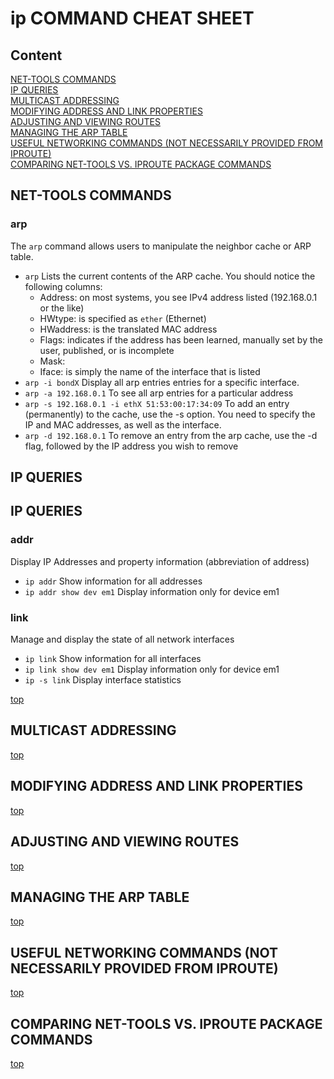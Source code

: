 # ip COMMAND CHEAT SHEET

## Content <a name="content"/>
[NET-TOOLS COMMANDS](#NET_TOOLS_COMMANDS)\
[IP QUERIES](#IP_QUERIES)\
[MULTICAST ADDRESSING](#MULTICAST_ADDRESSING)\
[MODIFYING ADDRESS AND LINK PROPERTIES](#MODIF_ADDR_AND_LINK_PROP)\
[ADJUSTING AND VIEWING ROUTES](#UPDATE_VIEW_ROUTES)\
[MANAGING THE ARP TABLE](#MANAGE_ARP_TABLE)\
[USEFUL NETWORKING COMMANDS (NOT NECESSARILY PROVIDED FROM IPROUTE)](#USEFULL_NETWORKIG_COMMANDS)\
[COMPARING NET-TOOLS VS. IPROUTE PACKAGE COMMANDS](#COMPARING_NET-TOOLS_VS_IPROUTE)


## NET-TOOLS COMMANDS <a name="NET_TOOLS_COMMANDS">
### arp
The `arp` command allows users to manipulate the neighbor cache or ARP table.
* `arp` Lists the current contents of the ARP cache.
  You should notice the following columns: 
  * Address: on most systems, you see IPv4 address listed (192.168.0.1 or the like)
  * HWtype: is specified as `ether` (Ethernet)
  * HWaddress:  is the translated MAC address
  * Flags: indicates if the address has been learned, manually set by the user, published, or is incomplete
  * Mask:
  * Iface: is simply the name of the interface that is listed
* `arp -i bondX` Display all arp entries entries for a specific interface.
* `arp -a 192.168.0.1` To see all arp entries for a particular address
* `arp -s 192.168.0.1 -i ethX 51:53:00:17:34:09` To add an entry (permanently) to the cache, use the -s option. You need to specify the IP and MAC addresses, as well as the interface.
* `arp -d 192.168.0.1` To remove an entry from the arp cache, use the -d flag, followed by the IP address you wish to remove

## IP QUERIES <a name="IP_QUERIES"/>

## IP QUERIES <a name="IP_QUERIES"/>
### addr
Display IP Addresses and property information (abbreviation of address)
* `ip addr` Show information for all addresses
* `ip addr show dev em1` Display information only for device em1

### link
Manage and display the state of all network interfaces
* `ip link` Show information for all interfaces
* `ip link show dev em1` Display information only for device em1
* `ip -s link` Display interface statistics

[top](#content)
## MULTICAST ADDRESSING <a name="MULTICAST_ADDRESSING"/>

[top](#content)
## MODIFYING ADDRESS AND LINK PROPERTIES <a name="MODIF_ADDR_AND_LINK_PROP"/>

[top](#content)
## ADJUSTING AND VIEWING ROUTES <a name="UPDATE_VIEW_ROUTES"/>

[top](#content)
## MANAGING THE ARP TABLE <a name="MANAGE_ARP_TABLE"/>

[top](#content)
## USEFUL NETWORKING COMMANDS (NOT NECESSARILY PROVIDED FROM IPROUTE) <a name="USEFULL_NETWORKIG_COMMANDS"/>

[top](#content)
## COMPARING NET-TOOLS VS. IPROUTE PACKAGE COMMANDS <a name="COMPARING_NET-TOOLS_VS_IPROUTE"/>

[top](#content)

